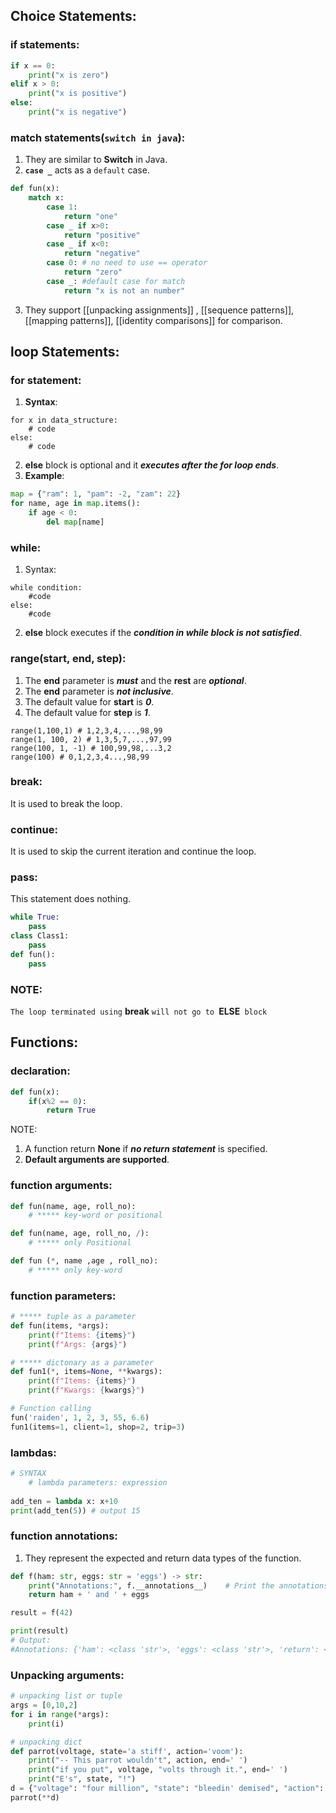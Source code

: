 ## Choice Statements:
### if statements:
```python
if x == 0:
	print("x is zero")
elif x > 0:
	print("x is positive")
else:
	print("x is negative")
```
### match statements(`switch in java`):
1. They are similar to **Switch** in Java.
2. **`case _`** acts as a `default` case.
```python
def fun(x):
	match x:
		case 1:
			return "one"
		case _ if x>0:
			return "positive"
		case _ if x<0:
			return "negative"
		case 0: # no need to use == operator
			return "zero"
		case _: #default case for match
			return "x is not an number"
```
3. They support [[unpacking assignments]] , [[sequence patterns]], [[mapping patterns]], [[identity comparisons]] for comparison.

## loop Statements:
### for statement:
1. **Syntax**:
```
for x in data_structure:
	# code
else:
	# code
```
2. **else** block is optional and it ***executes after the for loop ends***.
3. **Example**:
```python
map = {"ram": 1, "pam": -2, "zam": 22}
for name, age in map.items():
	if age < 0:
		del map[name]
```
### while:
1. Syntax:
```
while condition:
	#code
else:
	#code
```
2. **else** block executes if the ***condition in while block is not satisfied***.
### range(start, end, step):
1. The **end** parameter is ***must*** and the **rest** are ***optional***.
2. The **end** parameter is ***not inclusive***.
3. The default value for **start** is ***0***.
4. The default value for **step** is ***1***.
```pyhton
range(1,100,1) # 1,2,3,4,...,98,99
range(1, 100, 2) # 1,3,5,7,...,97,99
range(100, 1, -1) # 100,99,98,...3,2
range(100) # 0,1,2,3,4...,98,99
```
### break:
It is used to break the loop.
### continue:
It is used to skip the current iteration and continue the loop.
### pass:
This statement does nothing.
```python
while True:
	pass
class Class1:
	pass
def fun():
	pass
```
### NOTE:
`The loop terminated using` **break** `will not go to `**ELSE**` block`
## Functions:

### declaration:
```python
def fun(x):
	if(x%2 == 0):
		return True
```

NOTE: 
1. A function return **None** if ***no return statement*** is specified.
2. **Default arguments are supported**.

### function arguments:
```python
def fun(name, age, roll_no):
	# ***** key-word or positional

def fun(name, age, roll_no, /): 
	# ***** only Positional

def fun (*, name ,age , roll_no): 
	# ***** only key-word

```

### function parameters:
```python
# ***** tuple as a parameter
def fun(items, *args):
    print(f"Items: {items}")
    print(f"Args: {args}")

# ***** dictonary as a parameter
def fun1(*, items=None, **kwargs):
    print(f"Items: {items}")
    print(f"Kwargs: {kwargs}")

# Function calling
fun('raiden', 1, 2, 3, 55, 6.6)
fun1(items=1, client=1, shop=2, trip=3)
```

### lambdas:
```python
# SYNTAX
	# lambda parameters: expression
	
add_ten = lambda x: x+10
print(add_ten(5)) # output 15
```

### function annotations:
1. They represent the expected and return data types of the function.
```python
def f(ham: str, eggs: str = 'eggs') -> str:
    print("Annotations:", f.__annotations__)    # Print the annotations dictionary of the function
    return ham + ' and ' + eggs

result = f(42)

print(result)
# Output:
#Annotations: {'ham': <class 'str'>, 'eggs': <class 'str'>, 'return': <class 'str'>} 42 and eggs
```

### Unpacking arguments:
```python
# unpacking list or tuple
args = [0,10,2]
for i in range(*args):
	print(i)

# unpacking dict
def parrot(voltage, state='a stiff', action='voom'):
	print("-- This parrot wouldn't", action, end=' ')
	print("if you put", voltage, "volts through it.", end=' ')
    print("E's", state, "!")
d = {"voltage": "four million", "state": "bleedin' demised", "action": "VOOM"}
parrot(**d)
```